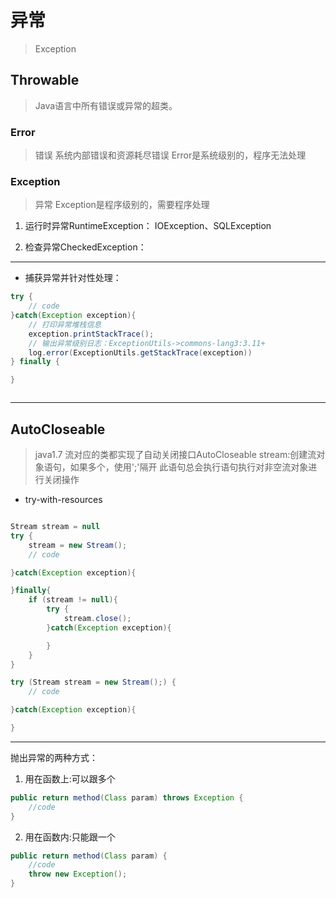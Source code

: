 # 异常
> Exception

## Throwable
> Java语言中所有错误或异常的超类。

### Error
> 错误
系统内部错误和资源耗尽错误
Error是系统级别的，程序无法处理

### Exception
> 异常
Exception是程序级别的，需要程序处理

1. 运行时异常RuntimeException： IOException、SQLException

2. 检查异常CheckedException：





---

- 捕获异常并针对性处理：
```java
try {
    // code
}catch(Exception exception){
    // 打印异常堆栈信息
    exception.printStackTrace();
    // 输出异常级别日志：ExceptionUtils->commons-lang3:3.11+
    log.error(ExceptionUtils.getStackTrace(exception))
} finally {

}



```
---
## AutoCloseable
> java1.7
流对应的类都实现了自动关闭接口AutoCloseable
stream:创建流对象语句，如果多个，使用';'隔开
此语句总会执行语句执行对非空流对象进行关闭操作
- try-with-resources
```java

Stream stream = null
try {
    stream = new Stream();
    // code

}catch(Exception exception){

}finally{
    if (stream != null){
        try {
            stream.close();
        }catch(Exception exception){

        }
    }
}

try (Stream stream = new Stream();) {
    // code

}catch(Exception exception){

}
```


---
抛出异常的两种方式：

1. 用在函数上:可以跟多个
```java
public return method(Class param) throws Exception {
    //code
}
```

2. 用在函数内:只能跟一个
```java
public return method(Class param) {
    //code
    throw new Exception();
}
```



